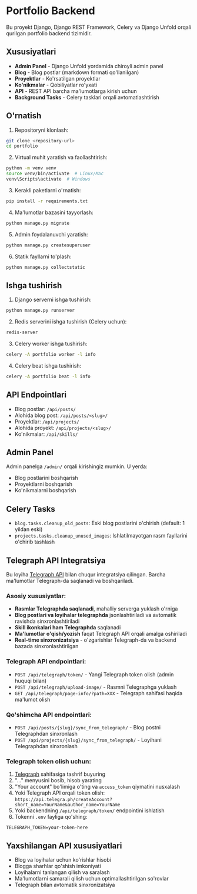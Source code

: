# Portfolio Backend

Bu proyekt Django, Django REST Framework, Celery va Django Unfold orqali qurilgan portfolio backend tizimidir.

## Xususiyatlari

- **Admin Panel** - Django Unfold yordamida chiroyli admin panel
- **Blog** - Blog postlar (markdown formati qo'llanilgan)
- **Proyektlar** - Ko'rsatilgan proyektlar
- **Ko'nikmalar** - Qobiliyatlar ro'yxati
- **API** - REST API barcha ma'lumotlarga kirish uchun
- **Background Tasks** - Celery tasklari orqali avtomatlashtirish

## O'rnatish

1. Repositoryni klonlash:
```bash
git clone <repository-url>
cd portfolio
```

2. Virtual muhit yaratish va faollashtirish:
```bash
python -m venv venv
source venv/bin/activate  # Linux/Mac
venv\Scripts\activate  # Windows
```

3. Kerakli paketlarni o'rnatish:
```bash
pip install -r requirements.txt
```

4. Ma'lumotlar bazasini tayyorlash:
```bash
python manage.py migrate
```

5. Admin foydalanuvchi yaratish:
```bash
python manage.py createsuperuser
```

6. Statik fayllarni to'plash:
```bash
python manage.py collectstatic
```

## Ishga tushirish

1. Django serverni ishga tushirish:
```bash
python manage.py runserver
```

2. Redis serverini ishga tushirish (Celery uchun):
```bash
redis-server
```

3. Celery worker ishga tushirish:
```bash
celery -A portfolio worker -l info
```

4. Celery beat ishga tushirish:
```bash
celery -A portfolio beat -l info
```

## API Endpointlari

- Blog postlar: `/api/posts/`
- Alohida blog post: `/api/posts/<slug>/`
- Proyektlar: `/api/projects/`
- Alohida proyekt: `/api/projects/<slug>/`
- Ko'nikmalar: `/api/skills/`

## Admin Panel

Admin panelga `/admin/` orqali kirishingiz mumkin. U yerda:

- Blog postlarini boshqarish
- Proyektlarni boshqarish
- Ko'nikmalarni boshqarish

## Celery Tasks

- `blog.tasks.cleanup_old_posts`: Eski blog postlarini o'chirish (default: 1 yildan eski)
- `projects.tasks.cleanup_unused_images`: Ishlatilmayotgan rasm fayllarini o'chirib tashlash 

## Telegraph API Integratsiya

Bu loyiha [Telegraph API](https://telegra.ph/api) bilan chuqur integratsiya qilingan. Barcha ma'lumotlar Telegraph-da saqlanadi va boshqariladi.

### Asosiy xususiyatlar:

- **Rasmlar Telegraphda saqlanadi**, mahalliy serverga yuklash o'rniga
- **Blog postlari va loyihalar telegraphda** jsonlashtiriladi va avtomatik ravishda sinxronlashtiriladi
- **Skill ikonkalari ham Telegraphda** saqlanadi
- **Ma'lumotlar o'qish/yozish** faqat Telegraph API orqali amalga oshiriladi
- **Real-time sinxronizatsiya** - o'zgarishlar Telegraph-da va backend bazada sinxronlashtirilgan

### Telegraph API endpointlari:

- `POST /api/telegraph/token/` - Yangi Telegraph token olish (admin huquqi bilan)
- `POST /api/telegraph/upload-image/` - Rasmni Telegraphga yuklash
- `GET /api/telegraph/page-info/?path=XXX` - Telegraph sahifasi haqida ma'lumot olish

### Qo'shimcha API endpointlari:

- `POST /api/posts/{slug}/sync_from_telegraph/` - Blog postni Telegraphdan sinxronlash
- `POST /api/projects/{slug}/sync_from_telegraph/` - Loyihani Telegraphdan sinxronlash

### Telegraph token olish uchun:

1. [Telegraph](https://telegra.ph/) sahifasiga tashrif buyuring
2. "..." menyusini bosib, hisob yarating
3. "Your account" bo'limiga o'ting va `access_token` qiymatini nusxalash
4. Yoki Telegraph API orqali token olish: `https://api.telegra.ph/createAccount?short_name=YourName&author_name=YourName`
5. Yoki backendning `/api/telegraph/token/` endpointini ishlatish
6. Tokenni `.env` fayliga qo'shing:

```
TELEGRAPH_TOKEN=your-token-here
```

## Yaxshilangan API xususiyatlari

- Blog va loyihalar uchun ko'rishlar hisobi
- Blogga sharhlar qo'shish imkoniyati
- Loyihalarni tanlangan qilish va saralash
- Ma'lumotlarni samarali qilish uchun optimallashtirilgan so'rovlar
- Telegraph bilan avtomatik sinxronizatsiya 